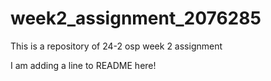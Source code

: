 # week2_assignment_2076285
This is a repository of 24-2 osp week 2 assignment

I am adding a line to README here!
